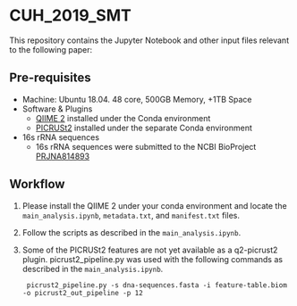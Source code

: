 # CUH_2019_SMT
This repository contains the Jupyter Notebook and other input files relevant to the following paper:

## Pre-requisites
- Machine: Ubuntu 18.04. 48 core, 500GB Memory, +1TB Space
- Software & Plugins
  - [QIIME 2](https://qiime2.org/) installed under the Conda environment
  - [PICRUSt2](https://github.com/picrust/picrust2) installed under the separate Conda environment
- 16s rRNA sequences
  - 16s rRNA sequences were submitted to the NCBI BioProject [PRJNA814893](http://www.ncbi.nlm.nih.gov/bioproject/814893)

## Workflow
1. Please install the QIIME 2 under your conda environment and locate the ``main_analysis.ipynb``, ``metadata.txt``, and ``manifest.txt`` files. 
2. Follow the scripts as described in the ``main_analysis.ipynb``.
3. Some of the PICRUSt2 features are not yet available as a q2-picrust2 plugin. picrust2_pipeline.py was used with the following commands as described in the ``main_analysis.ipynb``.

        picrust2_pipeline.py -s dna-sequences.fasta -i feature-table.biom -o picrust2_out_pipeline -p 12
